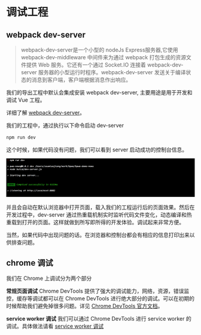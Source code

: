 # 调试工程

## webpack dev-server

> webpack-dev-server是一个小型的 nodeJs Express服务器,它使用 webpack-dev-middleware 中间件来为通过 webpack 打包生成的资源文件提供 Web 服务。它还有一个通过 Socket.IO 连接着 webpack-dev-server 服务器的小型运行时程序。webpack-dev-server 发送关于编译状态的消息到客户端，客户端根据消息作出响应。

我们的导出工程中默认会集成安装 webpack dev-server, 主要用途是用于开发和调试 Vue 工程。

详细了解 [webpack dev-server](http://webpack.github.io/docs/webpack-dev-server.html)。

我们的工程中，通过执行以下命令启动 dev-server

```bash
npm run dev
```

这个时候，如果代码没有问题，我们可以看到 server 启动成功的控制台信息。

![dev-server success](./images/dev-server.png)

并且会自动在默认浏览器中打开页面，载入我们的工程运行后的页面效果。然后在开发过程中，dev-server 通过热重载机制实时监听代码文件变化，动态编译和热重载到打开的页面。这样就做到所写即所得的开发体验。调试起来非常方便。

当然，如果代码中出现问题的话。在浏览器和控制台都会有相应的信息打印出来以供排查问题。


## chrome 调试

我们在 Chrome 上调试分为两个部分

**常规页面调试**
Chrome DevTools 提供了强大的调试能力，网络，资源，错误监控，缓存等调试都可以在 Chrome DevTools 进行绝大部分的调试。可以在初期的时候帮助我们避免掉很多问题。详见 [Chrome DevTools 官方文档](https://developers.google.com/web/tools/chrome-devtools/)。

**service worker 调试**
我们可以通过 Chrome DevTools 进行 service worker 的调试。具体做法请看 [service worker 调试](https://pwa.baidu.com/doc/offline-and-cache-loading/04-service-worker-debug)

